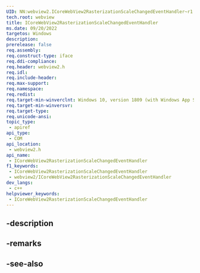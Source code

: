 ```yaml
---
UID: NN:webview2.ICoreWebView2RasterizationScaleChangedEventHandler~r1
tech.root: webview
title: ICoreWebView2RasterizationScaleChangedEventHandler
ms.date: 09/20/2022
targetos: Windows
description: 
prerelease: false
req.assembly: 
req.construct-type: iface
req.ddi-compliance: 
req.header: webview2.h
req.idl: 
req.include-header: 
req.max-support: 
req.namespace: 
req.redist: 
req.target-min-winverclnt: Windows 10, version 1809 (with Windows App SDK 1.1 or later)
req.target-min-winversvr: 
req.target-type: 
req.unicode-ansi: 
topic_type:
 - apiref
api_type:
 - COM
api_location:
 - webview2.h
api_name:
 - ICoreWebView2RasterizationScaleChangedEventHandler
f1_keywords:
 - ICoreWebView2RasterizationScaleChangedEventHandler
 - webview2/ICoreWebView2RasterizationScaleChangedEventHandler
dev_langs:
 - c++
helpviewer_keywords:
 - ICoreWebView2RasterizationScaleChangedEventHandler
---
```


## -description

## -remarks

## -see-also

